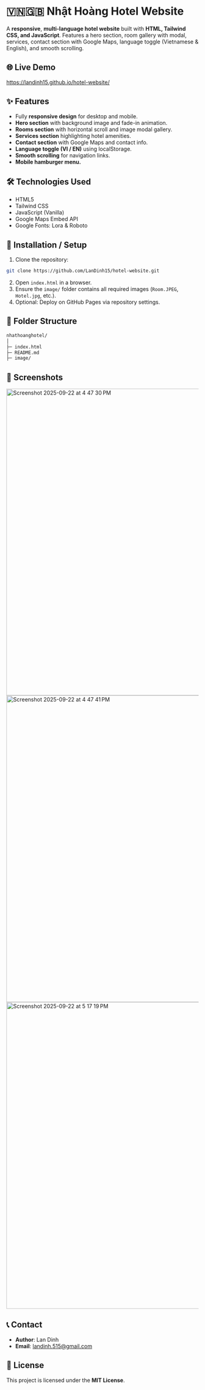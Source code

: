 # 🇻🇳🇬🇧 Nhật Hoàng Hotel Website
A **responsive**, **multi-language hotel website** built with **HTML, Tailwind CSS, and JavaScript**. Features a hero section, room gallery with modal, services, contact section with Google Maps, language toggle (Vietnamese & English), and smooth scrolling.

## 🌐 Live Demo
https://landinh15.github.io/hotel-website/

## ✨ Features
- Fully **responsive design** for desktop and mobile.
- **Hero section** with background image and fade-in animation.
- **Rooms section** with horizontal scroll and image modal gallery.
- **Services section** highlighting hotel amenities.
- **Contact section** with Google Maps and contact info.
- **Language toggle (VI / EN)** using localStorage.
- **Smooth scrolling** for navigation links.
- **Mobile hamburger menu.**

## 🛠 Technologies Used
- HTML5
- Tailwind CSS
- JavaScript (Vanilla)
- Google Maps Embed API
- Google Fonts: Lora & Roboto

## 🚀 Installation / Setup
1. Clone the repository:
```bash
git clone https://github.com/LanDinh15/hotel-website.git
```
2. Open `index.html` in a browser.
3. Ensure the `image/` folder contains all required images (`Room.JPEG`, `Hotel.jpg`, etc.).
4. Optional: Deploy on GitHub Pages via repository settings.

## 📂 Folder Structure
```bash
nhathoanghotel/
│
├─ index.html
├─ README.md
├─ image/           
```

## 📸 Screenshots
<img width="1400" height="801" alt="Screenshot 2025-09-22 at 4 47 30 PM" src="https://github.com/user-attachments/assets/d88b4ce0-59b1-4255-a36a-e71f3c456635" />

<img width="1400" height="801" alt="Screenshot 2025-09-22 at 4 47 41 PM" src="https://github.com/user-attachments/assets/e99754ff-b87a-4049-823e-ec3c7158d804" />

<img width="1400" height="801" alt="Screenshot 2025-09-22 at 5 17 19 PM" src="https://github.com/user-attachments/assets/ffadf624-5f7d-4459-aa78-fbb25dac7f42" />

## 📞 Contact
- **Author**: Lan Dinh
- **Email**: landinh.515@gmail.com


## 📄 License
This project is licensed under the **MIT License**.












